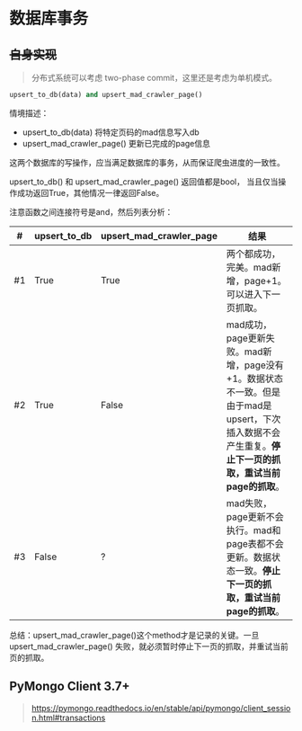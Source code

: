# 数据库事务

## ~~自身实现~~

> 分布式系统可以考虑 two-phase commit，这里还是考虑为单机模式。

``` python
upsert_to_db(data) and upsert_mad_crawler_page()
```

情境描述：

- upsert_to_db(data) 将特定页码的mad信息写入db
- upsert_mad_crawler_page() 更新已完成的page信息

这两个数据库的写操作，应当满足数据库的事务，从而保证爬虫进度的一致性。

upsert_to_db() 和 upsert_mad_crawler_page() 返回值都是bool， 当且仅当操作成功返回True，其他情况一律返回False。

注意函数之间连接符号是and，然后列表分析：

|#|upsert_to_db|upsert_mad_crawler_page|结果|
|---|---|---|---|
|#1|True|True|两个都成功，完美。mad新增，page+1。可以进入下一页抓取。|
|#2|True|False|mad成功，page更新失败。mad新增，page没有+1。数据状态不一致。但是由于mad是upsert，下次插入数据不会产生重复。**停止下一页的抓取，重试当前page的抓取**。|
|#3|False|?|mad失败，page更新不会执行。mad和page表都不会更新。数据状态一致。**停止下一页的抓取，重试当前page的抓取**。|

总结：upsert_mad_crawler_page()这个method才是记录的关键。一旦 upsert_mad_crawler_page() 失败，就必须暂时停止下一页的抓取，并重试当前页的抓取。

## PyMongo Client 3.7+
> https://pymongo.readthedocs.io/en/stable/api/pymongo/client_session.html#transactions
